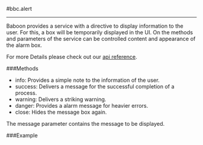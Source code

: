 
#bbc.alert

- - -

Baboon provides a service with a directive to display information to the user. For this, a box will be temporarily displayed in the UI. On the methods and parameters of the service can be controlled content and appearance of the alarm box.

For more Details please check out our <a href="/doc#/api/bbc.alert.directive:bbcAlert" target="_self">api reference</a>.

###Methods

 * info: Provides a simple note to the information of the user.
 * success: Delivers a message for the successful completion of a process.
 * warning: Delivers a striking warning.
 * danger: Provides a alarm message for heavier errors.
 * close: Hides the message box again.

The message parameter contains the message to be displayed.

###Example